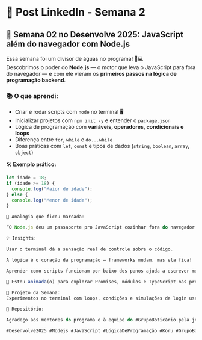 # 📝 Post LinkedIn - Semana 2

## 🚀 Semana 02 no Desenvolve 2025: JavaScript além do navegador com Node.js

Essa semana foi um divisor de águas no programa! 🧠💻  
Descobrimos o poder do **Node.js** — o motor que leva o JavaScript para fora do navegador — e com ele vieram os **primeiros passos na lógica de programação backend**.

### 📚 O que aprendi:
- Criar e rodar scripts com `node` no terminal 🖥️
- Inicializar projetos com `npm init -y` e entender o `package.json`
- Lógica de programação com **variáveis, operadores, condicionais e loops**
- Diferença entre `for`, `while` e `do...while`
- Boas práticas com `let`, `const` e tipos de dados (`string`, `boolean`, `array`, `object`)

🛠️ **Exemplo prático:**
```js
let idade = 18;
if (idade >= 18) {
  console.log("Maior de idade");
} else {
  console.log("Menor de idade");
}

🌟 Analogia que ficou marcada:

“O Node.js deu um passaporte pro JavaScript cozinhar fora do navegador.” 🍳

💡 Insights:

Usar o terminal dá a sensação real de controle sobre o código.

A lógica é o coração da programação — frameworks mudam, mas ela fica!

Aprender como scripts funcionam por baixo dos panos ajuda a escrever melhor até no frontend.

👀 Estou animada(o) para explorar Promises, módulos e TypeScript nas próximas aulas!

🧪 Projeto da Semana:
Experimentos no terminal com loops, condições e simulações de login usando do...while. Tudo documentado e versionado no GitHub:

🔗 Repositório: 

Agradeço aos mentores do programa e à equipe do #GrupoBoticário pela jornada que só está começando! 🚀✨

#Desenvolve2025 #Nodejs #JavaScript #LógicaDeProgramação #Koru #GrupoBoticário #DevJr #MinhaUXDev